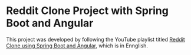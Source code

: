 # Reddit Clone Project with Spring Boot and Angular

This project was developed by following the YouTube playlist titled [Reddit Clone using Spring Boot and Angular](https://www.youtube.com/playlist?list=PLSVW22jAG8pAGrwFjsUERCu9WSo2-uEMg), which is in Ennglish.
